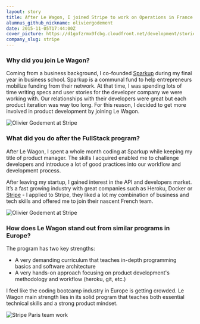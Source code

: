 ```yaml
---
layout: story
title: After Le Wagon, I joined Stripe to work on Operations in France.
alumnus_github_nickname: oliviergodement
date: 2015-11-05T17:44:00Z
cover_picture: https://d1gofzrmx0fcbg.cloudfront.net/development/stories/pictures/000/000/004/cover/cover-olivier.jpg?1446745432
company_slug: stripe
---
```


### Why did you join Le Wagon?

Coming from a business background, I co-founded <a href="http://www.sparkup.fr/" target="_blank">Sparkup</a> during my final year in business school. Sparkup is a communal fund to help entrepreneurs mobilize funding from their network. At that time, I was spending lots of time writing specs and user stories for the developer company we were working with. Our relationships with their developers were great but each product iteration was way too long. For this reason, I decided to get more involved in product development by joining Le Wagon.

<p><img src="https://raw.githubusercontent.com/lewagon/www-images/master/testimonials/oliviergodement/ALEX6472.jpg" alt="Olivier Godement at Stripe"></p>

### What did you do after the FullStack program?

After Le Wagon, I spent a whole month coding at Sparkup while keeping my title of product manager. The skills I acquired enabled me to challenge developers and introduce a lot of good practices into our workflow and development process.

After leaving my startup, I gained interest in the API and developers market. It’s a fast growing industry with great companies such as Heroku, Docker or <a href="http://stripe.com/" target="_blank">Stripe</a> - I applied to Stripe, they liked a lot my combination of business and tech skills and offered me to join their nascent French team.

<p><img src="https://raw.githubusercontent.com/lewagon/www-images/master/testimonials/oliviergodement/ALEX6454.jpg" alt="Olivier Godement at Stripe"></p>

### How does Le Wagon stand out from similar programs in Europe?

The program has two key strengths:

- A very demanding curriculum that teaches in-depth programming basics and software architecture
- A very hands-on approach focusing on product development's methodology and workflow (heroku, git, etc.)

I feel like the coding bootcamp industry in Europe is getting crowded. Le Wagon main strength lies in its solid program that teaches both essential technical skills and a strong product mindset.

<p><img src="https://raw.githubusercontent.com/lewagon/www-images/master/testimonials/oliviergodement/ALEX6540.jpg" alt="Stripe Paris team work"></p>


